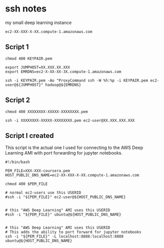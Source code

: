 # ssh notes
my small deep learning instance

```
ec2-XX-XXX-X-XX.compute-1.amazonaws.com
```

## Script 1

```
chmod 400 KEYPAIR.pem

export JUMPHOST=XX.XXX.XX.XXX
export EMRDNS=ec2-X-XX-XX-3X.compute-1.amazonaws.com

ssh -i KEYPAIR.pem -Ao "ProxyCommand ssh -W %h:%p -i KEYPAIR.pem ec2-user@${JUMPHOST}" hadoop@${EMRDNS}
```

## Script 2

```
chmod 400 XXXXXXXX-XXXXX-XXXXXXXX.pem

ssh -i XXXXXXXX-XXXXX-XXXXXXXX.pem ec2-user@XX.XXX.XXX.XXX
```


## Script I created

This script is the actual one I used for connecting to the AWS Deep Learning AMI with port
forwarding for jupyter notebooks.

```
#!/bin/bash

PEM_FILE=XXX-XXX-coursera.pem
HOST_PUBLIC_DNS_NAME=ec2-XX-XXX-X-XX.compute-1.amazonaws.com

chmod 400 $PEM_FILE

# normal ec2-users use this USERID
#ssh -i "${PEM_FILE}" ec2-user@${HOST_PUBLIC_DNS_NAME}


# this "AWS Deep Learning" AMI uses this USERID
#ssh -i "${PEM_FILE}" ubuntu@${HOST_PUBLIC_DNS_NAME}


# this "AWS Deep Learning" AMI uses this USERID
# This adds the ability to port forward for jupyter notebooks
ssh -i "${PEM_FILE}" -L localhost:8888:localhost:8888 ubuntu@${HOST_PUBLIC_DNS_NAME}
```

